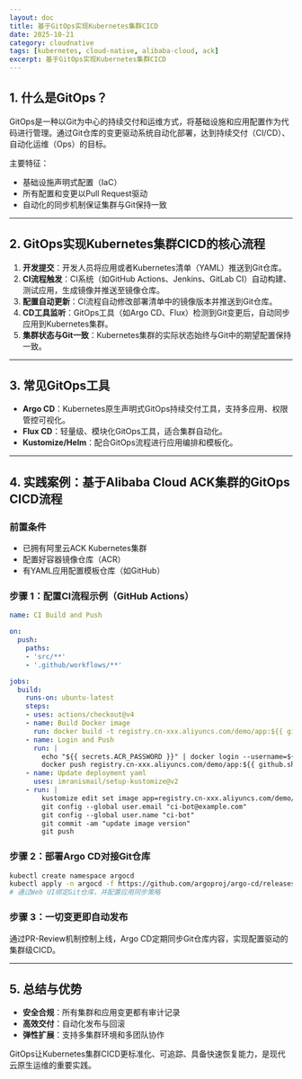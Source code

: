 ```yaml
---
layout: doc
title: 基于GitOps实现Kubernetes集群CICD
date: 2025-10-21
category: cloudnative
tags: [kubernetes, cloud-native, alibaba-cloud, ack]
excerpt: 基于GitOps实现Kubernetes集群CICD
---
```


## 1. 什么是GitOps？

GitOps是一种以Git为中心的持续交付和运维方式，将基础设施和应用配置作为代码进行管理。通过Git仓库的变更驱动系统自动化部署，达到持续交付（CI/CD）、自动化运维（Ops）的目标。

主要特征：

- 基础设施声明式配置（IaC）
- 所有配置和变更以Pull Request驱动
- 自动化的同步机制保证集群与Git保持一致

---

## 2. GitOps实现Kubernetes集群CICD的核心流程

1. **开发提交**：开发人员将应用或者Kubernetes清单（YAML）推送到Git仓库。
2. **CI流程触发**：CI系统（如GitHub Actions、Jenkins、GitLab CI）自动构建、测试应用，生成镜像并推送至镜像仓库。
3. **配置自动更新**：CI流程自动修改部署清单中的镜像版本并推送到Git仓库。
4. **CD工具监听**：GitOps工具（如Argo CD、Flux）检测到Git变更后，自动同步应用到Kubernetes集群。
5. **集群状态与Git一致**：Kubernetes集群的实际状态始终与Git中的期望配置保持一致。

---

## 3. 常见GitOps工具

- **Argo CD**：Kubernetes原生声明式GitOps持续交付工具，支持多应用、权限管控可视化。
- **Flux CD**：轻量级、模块化GitOps工具，适合集群自动化。
- **Kustomize/Helm**：配合GitOps流程进行应用编排和模板化。

---

## 4. 实践案例：基于Alibaba Cloud ACK集群的GitOps CICD流程

### 前置条件

- 已拥有阿里云ACK Kubernetes集群
- 配置好容器镜像仓库（ACR）
- 有YAML应用配置模板仓库（如GitHub）

### 步骤 1：配置CI流程示例（GitHub Actions）

```yaml
name: CI Build and Push

on:
  push:
    paths:
    - 'src/**'
    - '.github/workflows/**'

jobs:
  build:
    runs-on: ubuntu-latest
    steps:
    - uses: actions/checkout@v4
    - name: Build Docker image
      run: docker build -t registry.cn-xxx.aliyuncs.com/demo/app:${{ github.sha }} .
    - name: Login and Push
      run: |
        echo "${{ secrets.ACR_PASSWORD }}" | docker login --username=${{ secrets.ACR_USERNAME }} --password-stdin registry.cn-xxx.aliyuncs.com
        docker push registry.cn-xxx.aliyuncs.com/demo/app:${{ github.sha }}
    - name: Update deployment yaml
      uses: imranismail/setup-kustomize@v2
    - run: |
        kustomize edit set image app=registry.cn-xxx.aliyuncs.com/demo/app:${{ github.sha }}
        git config --global user.email "ci-bot@example.com"
        git config --global user.name "ci-bot"
        git commit -am "update image version"
        git push
```

### 步骤 2：部署Argo CD对接Git仓库

```bash
kubectl create namespace argocd
kubectl apply -n argocd -f https://github.com/argoproj/argo-cd/releases/latest/download/install.yaml
# 通过Web UI绑定Git仓库，并配置应用同步策略
```

### 步骤 3：一切变更即自动发布

通过PR-Review机制控制上线，Argo CD定期同步Git仓库内容，实现配置驱动的集群级CICD。

---

## 5. 总结与优势

- **安全合规**：所有集群和应用变更都有审计记录
- **高效交付**：自动化发布与回滚
- **弹性扩展**：支持多集群环境和多团队协作

GitOps让Kubernetes集群CICD更标准化、可追踪、具备快速恢复能力，是现代云原生运维的重要实践。
